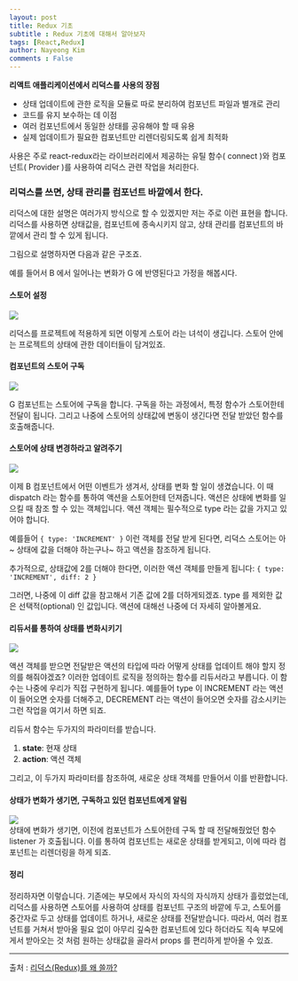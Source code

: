```yaml
---
layout: post
title: Redux 기초
subtitle : Redux 기초에 대해서 알아보자
tags: [React,Redux]
author: Nayeong Kim
comments : False
---
```

**리액트 애플리케이션에서 리덕스를 사용의 장점**

-   상태 업데이트에 관한 로직을 모듈로 따로 분리하여 컴포넌트 파일과 별개로 관리
-   코드를 유지 보수하는 데 이점
-   여러 컴포넌트에서 동일한 상태를 공유해야 할 때 유용
-   실제 업데이트가 필요한 컴포넌트만 리렌더링되도록 쉽게 최적화

사용은 주로 react-redux라는 라이브러리에서 제공하는 유틸 함수( connect )와 컴포넌트( Provider )를 사용하여 리덕스 관련 작업을 처리한다.

### 리덕스를 쓰면, 상태 관리를 컴포넌트 바깥에서 한다.

리덕스에 대한 설명은 여러가지 방식으로 할 수 있겠지만 저는 주로 이런 표현을 합니다. 리덕스를 사용하면 상태값을, 컴포넌트에 종속시키지 않고, 상태 관리를 컴포넌트의 바깥에서 관리 할 수 있게 됩니다.

그림으로 설명하자면 다음과 같은 구조죠.

예를 들어서 B 에서 일어나는 변화가 G 에 반영된다고 가정을 해봅시다.

#### 스토어 설정

![](https://i.imgur.com/c6A4cHg.png)

리덕스를 프로젝트에 적용하게 되면 이렇게 스토어 라는 녀석이 생깁니다. 스토어 안에는 프로젝트의 상태에 관한 데이터들이 담겨있죠.

#### 컴포넌트의 스토어 구독

![](https://i.imgur.com/uROrrOc.png)

G 컴포넌트는 스토어에 구독을 합니다. 구독을 하는 과정에서, 특정 함수가 스토어한테 전달이 됩니다. 그리고 나중에 스토어의 상태값에 변동이 생긴다면 전달 받았던 함수를 호출해줍니다.

#### 스토어에 상태 변경하라고 알려주기

![](https://i.imgur.com/1e4ltmz.png)

이제 B 컴포넌트에서 어떤 이벤트가 생겨서, 상태를 변화 할 일이 생겼습니다. 이 때 dispatch 라는 함수를 통하여 액션을 스토어한테 던져줍니다. 액션은 상태에 변화를 일으킬 때 참조 할 수 있는 객체입니다. 액션 객체는 필수적으로 type 라는 값을 가지고 있어야 합니다.

예를들어  `{ type: 'INCREMENT' }`  이런 객체를 전달 받게 된다면, 리덕스 스토어는 아~ 상태에 값을 더해야 하는구나~ 하고 액션을 참조하게 됩니다.

추가적으로, 상태값에 2를 더해야 한다면, 이러한 액션 객체를 만들게 됩니다:  `{ type: 'INCREMENT', diff: 2 }`

그러면, 나중에 이 diff 값을 참고해서 기존 값에 2를 더하게되겠죠. type 를 제외한 값은 선택적(optional) 인 값입니다. 액션에 대해선 나중에 더 자세히 알아볼게요.

#### 리듀서를 통하여 상태를 변화시키기

![](https://i.imgur.com/vasxqlQ.png)

액션 객체를 받으면 전달받은 액션의 타입에 따라 어떻게 상태를 업데이트 해야 할지 정의를 해줘야겠죠? 이러한 업데이트 로직을 정의하는 함수를 리듀서라고 부릅니다. 이 함수는 나중에 우리가 직접 구현하게 됩니다. 예를들어 type 이 INCREMENT 라는 액션이 들어오면 숫자를 더해주고, DECREMENT 라는 액션이 들어오면 숫자를 감소시키는 그런 작업을 여기서 하면 되죠.

리듀서 함수는 두가지의 파라미터를 받습니다.

1.  **state**: 현재 상태
2.  **action**: 액션 객체

그리고, 이 두가지 파라미터를 참조하여, 새로운 상태 객체를 만들어서 이를 반환합니다.

#### 상태가 변화가 생기면, 구독하고 있던 컴포넌트에게 알림

![](https://i.imgur.com/FkqTNhu.png)  
상태에 변화가 생기면, 이전에 컴포넌트가 스토어한테 구독 할 때 전달해줬었던 함수 listener 가 호출됩니다. 이를 통하여 컴포넌트는 새로운 상태를 받게되고, 이에 따라 컴포넌트는 리렌더링을 하게 되죠.

#### 정리

정리하자면 이렇습니다. 기존에는 부모에서 자식의 자식의 자식까지 상태가 흘렀었는데, 리덕스를 사용하면 스토어를 사용하여 상태를 컴포넌트 구조의 바깥에 두고, 스토어를 중간자로 두고 상태를 업데이트 하거나, 새로운 상태를 전달받습니다. 따라서, 여러 컴포넌트를 거쳐서 받아올 필요 없이 아무리 깊숙한 컴포넌트에 있다 하더라도 직속 부모에게서 받아오는 것 처럼 원하는 상태값을 골라서 props 를 편리하게 받아올 수 있죠.


----

출처 : [리덕스(Redux)를 왜 쓸까?](https://velopert.com/3528)